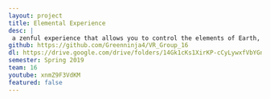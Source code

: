```yaml
---
layout: project
title: Elemental Experience
desc: |
 a zenful experience that allows you to control the elements of Earth, Water, Fire, and Air.
github: https://github.com/Greenninja4/VR_Group_16
dl: https://drive.google.com/drive/folders/14Gk1cKs1XirKP-cCyLywxfVbYGnFUqop?usp=sharing
semester: Spring 2019
team: 16
youtube: xnmZ9F3VdKM
featured: false
---
```

